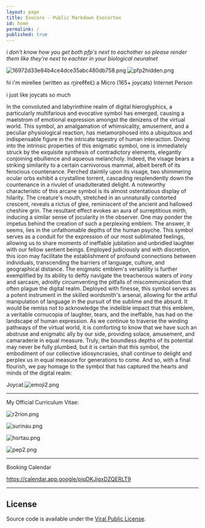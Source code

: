 ```yaml
---
layout: page
title: Exocore - Public Markdown Exocortex
id: home
permalink: /
published: true
---
```

_i don't know how you get both pfp's next to eachother so please render them like they're next to eachter in your biological neuralnet_

![16972d33e84b4ce4dce35abc480db758.png]({{site.baseurl}}/_pages/16972d33e84b4ce4dce35abc480db758.png)
![pfp2hidden.png]({{site.baseurl}}/_pages/pfp2hidden.png)  

hi i'm mirellee (written as ൱ireℓℓeℇ) a Micro (165+ joycats) Internet Person


i just like joycats so much

In the convoluted and labyrinthine realm of digital hieroglyphics, a particularly multifarious and evocative symbol has emerged, causing a maelstrom of emotional expression amongst the denizens of the virtual world. This symbol, an amalgamation of whimsicality, amusement, and a peculiar physiological reaction, has metamorphosed into a ubiquitous and indispensable figure in the intricate tapestry of human interaction. Diving into the intrinsic properties of this enigmatic symbol, one is immediately struck by the exquisite synthesis of contradictory elements, elegantly conjoining ebullience and aqueous melancholy. Indeed, the visage bears a striking similarity to a certain carnivorous mammal, albeit bereft of its ferocious countenance. Perched daintily upon its visage, two shimmering ocular orbs exhibit a crystalline torrent, cascading resplendently down the countenance in a rivulet of unadulterated delight. A noteworthy characteristic of this arcane symbol is its almost ostentatious display of hilarity. The creature's mouth, stretched in an unnaturally contorted crescent, reveals a rictus of glee, reminiscent of the ancient and hallowed cheshire grin. The resultant effect evokes an aura of surreptitious mirth, inducing a similar sense of jocularity in the observer. One may ponder the impetus behind the creation of such a perplexing emblem. The answer, it seems, lies in the unfathomable depths of the human psyche. This symbol serves as a conduit for the expression of our most sublimated feelings, allowing us to share moments of ineffable jubilation and unbridled laughter with our fellow sentient beings.
Employed judiciously and with discretion, this icon may facilitate the establishment of profound connections between individuals, transcending the barriers of language, culture, and geographical distance. The enigmatic emblem's versatility is further exemplified by its ability to deftly navigate the treacherous waters of irony and sarcasm, adroitly circumventing the pitfalls of miscommunication that often plague the digital realm. Deployed with finesse, this symbol serves as a potent instrument in the skilled wordsmith's arsenal, allowing for the artful manipulation of language in the pursuit of the sublime and the absurd. It would be remiss not to acknowledge the indelible impact that this emblem, a veritable cornucopia of laughter, tears, and the ineffable, has had on the landscape of human expression. As we continue to traverse the winding pathways of the virtual world, it is comforting to know that we have such an abstruse and enigmatic ally by our side, providing solace, amusement, and camaraderie in equal measure. Truly, the boundless depths of its potential may never be fully plumbed, but it is certain that this symbol, the embodiment of our collective idiosyncrasies, shall continue to delight and perplex us in equal measure for generations to come. And so, with a final flourish, we pay homage to the symbol that has captured the hearts and minds of the digital realm:

Joycat.![emoji2.png]({{site.baseurl}}/_pages/emoji2.png)

------------------------------------------------------------------------------------------------------------

My Official Curriculum Vitae:

![r2rion.png]({{site.baseurl}}/_pages/r2rion.png)

![surinau.png]({{site.baseurl}}/_pages/surinau.png)

![hortau.png]({{site.baseurl}}/_pages/hortau.png)

![pep2.png]({{site.baseurl}}/_pages/pep2.png)


------------------------------------------------------------------------------------------------------------

Booking Calendar

https://calendar.app.google/piqDKJjgxDZQERLT9


------------------------------------------------------------------------------------------------------------


## License

Source code is available under the [Viral Public License](LICENSE.md).